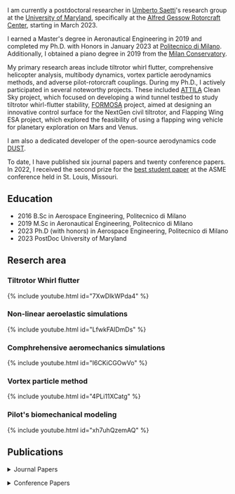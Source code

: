 I am currently a postdoctoral researcher in [Umberto Saetti](https://umbertosaetti.com/)'s research group at the [University of Maryland](https://umd.edu/), specifically at the [Alfred Gessow Rotorcraft Center](http://www.agrc.umd.edu/), starting in March 2023. 

I earned a Master's degree in Aeronautical Engineering in 2019 and completed my Ph.D. with Honors in January 2023 at [Politecnico di Milano](https://www.polimi.it/). Additionally, I obtained a piano degree in 2019 from the [Milan Conservatory](https://www.consmilano.it/).

My primary research areas include tiltrotor whirl flutter, comprehensive helicopter analysis, multibody dynamics, vortex particle aerodynamics methods, and adverse pilot-rotorcraft couplings.
During my Ph.D., I actively participated in several noteworthy projects. 
These included [ATTILA](https://www.attila-project.eu/) Clean Sky project, which focused on developing a wind tunnel testbed to study tiltrotor whirl-flutter stability, [FORMOSA](https://www.formosa-project.eu/) project, aimed at designing an innovative control surface for the NextGen civil tiltrotor, and Flapping Wing ESA project, which explored the feasibility of using a flapping wing vehicle for planetary exploration on Mars and Venus.

I am also a dedicated developer of the open-source aerodynamics code [DUST](https://public.gitlab.polimi.it/DAER/dust). 

To date, I have published six journal papers and twenty conference papers. In 2022, I received the second prize for the [best student paper](https://www.aero.polimi.it/it/magazine/asme-idetc-msndc-alessandro-cocco-awarded-second-best-student-paper) at the ASME conference held in St. Louis, Missouri.

## Education 
- 2016 B.Sc in Aerospace Engineering, Politecnico di Milano
- 2019 M.Sc in Aeronautical Engineering, Politecnico di Milano
- 2023 Ph.D (with honors) in Aerospace Engineering, Politecnico di Milano 
- 2023 PostDoc University of Maryland

## Reserch area 
### Tiltrotor Whirl flutter

{% include youtube.html id="7XwDIkWPda4" %} 


 
### Non-linear aeroelastic simulations

{% include youtube.html id="LfwkFAlDmDs" %} 



### Comphrehensive aeromechanics simulations

{% include youtube.html id="I6CKiCGOwVo" %} 


### Vortex particle method 

{% include youtube.html id="4PLi11XCatg" %} 


### Pilot's biomechanical modeling 

{% include youtube.html id="xh7uhQzemAQ" %} 


## Publications 
<p>
<details>

  <summary markdown="span">Journal Papers</summary>

- Tamer, Aykut; Zanoni, Andrea; Muscarello, Vincenzo; **Cocco, Alessandro**; Quaranta, Giuseppe; Masarati, Pierangelo;  <i>Biodynamic modeling techniques for rotorcraft comfort evaluation</i> Aerotecnica Missili & Spazio 98  147-158 2019 Springer International Publishing, <a href="https://re.public.polimi.it/bitstream/11311/1091208/4/TAMEA_OA_02-19.pdf"><b>[PDF]</b></a><br><br>

- Zanoni, Andrea*; **Cocco, Alessandro***; Masarati, Pierangelo;  <i>Multibody dynamics analysis of the human upper body for rotorcraft–pilot interaction</i> Nonlinear dynamics 102  1517-1539 2020 Springer Netherlands, <a href="https://link.springer.com/content/pdf/10.1007/s11071-020-06005-7.pdf?pdf=button"><b>[PDF]</b></a><br><br>

- Tamer, Aykut; Zanoni, Andrea; **Cocco, Alessandro**; Masarati, Pierangelo;  <i>A generalized index for the assessment of helicopter pilot vibration exposure</i> Vibration 4 1 133-150 2021 MDPI, <a href="https://www.mdpi.com/2571-631X/4/1/12/pdf"><b>[PDF]</b></a><br><br>

- Tamer, Aykut; Zanoni, Andrea; **Cocco, Alessandro**; Masarati, Pierangelo;  <i>A numerical study of vibration-induced instrument reading capability degradation in helicopter pilots</i> CEAS Aeronautical Journal 12  427-440 2021 Springer Vienna, <a href="https://link.springer.com/content/pdf/10.1007/s13272-021-00516-8.pdf?pdf=button"><b>[PDF]</b></a><br><br>

- Savino, Alberto*; **Cocco, Alessandro***; Zanotti, Alex; Tugnoli, Matteo; Masarati, Pierangelo; Muscarello, Vincenzo;  <i>Coupling mid-fidelity aerodynamics and multibody dynamics for the aeroelastic analysis of rotary-wing vehicles</i> Energies 14 21 6979 2021 MDPI, <a href="https://www.mdpi.com/1996-1073/14/21/6979/pdf?version=1635137098
"><b>[PDF]</b></a><br><br>

- **Cocco, Alessandro**; Mazzetti, Stefano; Masarati, Pierangelo; Hoff, Stefan van’t; Timmerman, Bart;  <i>Numerical Whirl–Flutter analysis of a tiltrotor semi-span wind tunnel model</i> CEAS Aeronautical Journal 13 4 923-938 2022 Springer Vienna, <a href="https://link.springer.com/content/pdf/10.1007/s13272-022-00605-2.pdf?pdf=button
"><b>[PDF]</b></a><br><br>

- Chebac, Riccardo; Vanoni, Fabio; Porta, Alessandro; Campi, Fabrizio; **Cocco, Alessandro**; Barella, Silvia; Gruttadauria, Andrea;  <i>A multidisciplinary approach to optimizing the mechanical characterization and dismantling of nuclear-grade graphite</i> Carbon Trends 10  100253 2023 Elsevier, <a href="https://www.sciencedirect.com/science/article/pii/S2667056923000081"><b>[PDF]</b></a><br><br>



</details>
</p>
<p>
<details>

  <summary markdown="span">Conference Papers</summary>

- Tamer, A; Zanoni, A; **Cocco, A**; Masarati, P., <i>Visual Performance Evaluation Of Helicopter Pilots In Vibrating Cockpit</i>. ASME 2019 International Design Engineering Technical Conferences and Computers and Information in Engineering Conference (IDETC/CIE 2019). <a href="https://watermark.silverchair.com/v006t09a038-detc2019-97525.pdf?token=AQECAHi208BE49Ooan9kkhW_Ercy7Dm3ZL_9Cf3qfKAc485ysgAABMwwggTIBgkqhkiG9w0BBwagggS5MIIEtQIBADCCBK4GCSqGSIb3DQEHATAeBglghkgBZQMEAS4wEQQMxZrNvXkXSz-ZqfhTAgEQgIIEf_Ev-o_DEtoT0P5RthTaWIiWOO88T8VmHKpEW5VSlDHk43WWGx5VE7w9QD9WIL7yLDt0aQKqC9WJVvbviHEzykp6KyMwgVssCZY19Z6UY0Wvi8TilHs28wYEELRU29Mdn13R2pBY0Bj4aoyZgAtpbXeOHwq40_IXvqW5SIhUf7b7wlDYd66OOjZjSrAcDuCvOnXQJlcFQV0v9GEiMWfn1YzwdMFjzJNwsvIMyMTtSc6ZEPPBmxzdLZ_RpAysV64mqxhDNW3EZvvimmKEyBJrVB2G0RbXOyCn8UkRln1y27W8nZBNW74Gop5HNi7CfANptKUb-enWqV2C6F2CU5HoniN6s6ykYArTyKAkMy_fW6644CFEONHgxudRQEeD6M3kx55mT2wwhFh19_e8wMCQRDerTzCHkKFMh3SS25V0Vc552tjmPNKsvS5Sn9eOsClX3ZNhbz6vgZ2djVFww7H7gWQV--JY9Tppom3-8duuGKkNapy_8OPiXxHBNu22GvwxgQ4dJflNTKCN-bcQKJZ834wb_Tsfq-wIMJmxd2s1k8QG3tXHXWmBGNW9qI8wvxCwf-NLzLjc3UtAmksNarO-zEJ0Hcofe7DQzdzz7Dw5xyNlkcZ3Fu7P2POhXj3cBrnlJeh5JPnBopDLcUvi1bnRlf37C8t5CtJucPpb_BF9soK48dZ9lfUiOtGgpwFzRe63WTni7MikBL-nDW2O5ZbjoL5NhL9AUEh9OLQwviURBc0BPiILRjUV284RvLW60jj5mbAHKcL7MGkKchYTX1ZYu_mx6XXMMGillARzjJS98aoftYsNnlxloG5eG7L84AR4nZyR0MbPWLLUf-4qGBXkPhQF0zsF3vXQ-GRPwWDSuYp0HmFAuyxXLpNUHlGEo4CmXlRQQqtTFBttidIlobUbR_L3HxKqMg7ftdR5nXcpb6d3rktXZeIkU8V-XBWIkeJkUlJKKwahF7J5yWCoXd3DTjbTLCyDbmZnE4-2zaMibzIz1ykhzqrYfOA3aX3vkOHLv6x9sSpe_vdn8o4G72uG-dMxb2n1ME_V5CAarlZGB8GzCi0mELy7iS_i_bErAkYdtLl6qU2NQ9gdDSd4HXnRbVEAxq9-TyLqmeOGScgZwZu4luCEf6SFBfnlRWdCPvg9S_Vxdh2gJo1smb8dKqy6tJRymm5nIxu2vGm-cgfuz8UJITExR3a_7ND-dXjfSEZ-mGsHRvBlpkssDv8DCBjCFaJDs3IcOTfwzvyUO5Mjk0O6VzGTRlTTsWNgdGB00JkzSVi4Ixt-aPe4GcEZtuV7Sfd2TRfVDF2w26gUx08BAEEWNvDvT8AOanpQCW-yoPFAMHvASErbg8rc9-zlDwmumLde5Uv8BCHO2EpdFnTKVsZZEJHSLbvo_ihzeM41ElZ5gWpWfUUid3eJ02nmf8ul1LS8PJdn1dT0Z_vxWeE3ABjagxiGQshvqJ8jpaXQxAe4-bA8oklmHAJZ02nVvSMCjua2dw4Uygl-_fPJOlDdiyNsLk6G7tb8qzdJ2mvlb0Zt
"><b>[PDF]</b></a><br><br>

- Tamer, Aykut; Zanoni, Andrea; **Cocco, Alessandro**; Masarati, Pierangelo; <i>Generalized Measure of Vibration Exposure for Helicopter Pilots</i>.45th European Rotorcraft Forum, Warsaw, Poland, 17-20 September, 2019. <a href="https://re.public.polimi.it/bitstream/11311/1111943/1/TAMEA03-19.pdf"><b>[PDF]</b></a><br><br>

- **Cocco, Alessandro**; Zanoni, Andrea; Muscarello, Vincenzo; Masarati, Pierangelo; <i>Effects of Flight Controls and Cockpit Layout Design in Rotorcraft-Pilot Couplings: A Computational Approach</i>.  International Design Engineering Technical Conferences and Computers and Information in Engineering Conference. <a href="https://watermark.silverchair.com/v002t02a032-detc2020-22304.pdf?token=AQECAHi208BE49Ooan9kkhW_Ercy7Dm3ZL_9Cf3qfKAc485ysgAABMwwggTIBgkqhkiG9w0BBwagggS5MIIEtQIBADCCBK4GCSqGSIb3DQEHATAeBglghkgBZQMEAS4wEQQMy4P8LM1xm0DN-svsAgEQgIIEf8wUGNfNjk3sxUjZUot7fyK4Gk3VjdkH1U3Niaz2RID1br9hJSU4eZLrrDn15DUsK1-wwkVIZjow90bzVMnr2GdUOAYc4GWfjUlTGxEoG6z15yvmaqjKyhoXEr4lPSPNiocv6i07R-2DkJw9SUItAIJ5FOsJ0zg164Pd0ZoTynuaE3xlQ4meZL4LN6ogc7G_ZLEja0aF1sSUy6b5Ykhzk5xQ0UFYEQczEP7EbXXcrYbfqjPcapPkFnLarMWIIK5MIG1686GwOy1u3HgiIKGfYXEppY2v8yznnMuPmCsR7Fkk9pvYj6ZDD96z_-V8jTCLvadK9_V7JHI9Hyhxse-z6omHRQj6tPlcqtHaEn7Ydqav7KbAduKY4c_B_UMjHBxNo1RRKXHZr1-8qGJNss0NpORKFLBm81sfd85Oya3vFCrX5nygD37MRkli2_DarDjFYMrGDrrRwLqWvCfg-RQBVadaG0KD2HTzaA_K1rOsqZ8B-rvElgkHDMNnKLIWvLwEz80YZmLs93tDA2e7Czryt1ocoTBjPBBWNhCuPGg5_VBzEOObC_H_1hQGlOAkMfZH4ZxDb2L-7KCOAJ7gR4vhijHK71thAaGTYVD2BAXrQpQ-bPAa9nqPIW-BLJ8mPN9WJhG5GJ8u7Z5FL6LwB72vG-_fIN-nWjVwkPL443vA5ZvHu48xocdmwPhc9qOb-Bq93-dwKQVE1SHnv_naWWdSmNYVp_yfi8a3XLHo3FcLM4kGJW9DUqlOtYvSMyvrSJFCEeSGis5RPnh8XH1WCajpeSX70d6EMhplg0laFryiqNRW1tEPyWREDr2UyqeV3NoPCBcWu9dhvnSxMO5FXhCAeepwP-VKb9vsyXA0fd4JmpCTBnhkj_ZFGoxame6nQeF0w8YZUwmn-yATOxJX78ZX3TsPDqHLzO9wyuCtHL5YE-GGlEIKcsRcUcB_-087c8mas73d7oN5rdpoIperSkbwKu9RY3NZlxh7Qx38yamvKV6wt7Ta97KUzazWUbE0VtbUxMg09LJEeUn6S19mcPqciII7kV8y5py6CXJA4Dyb1TUcxYO4YDNEutnKd1ljyNYkSBEoecYQCt3zOX_sTxugPgPPrRairlw9GqReXnglbNskGxt1nhRr1wna_Lbwvx1utRIVDkSgEK_JruiwPC_rKrWU-dEgvRQaYCkTs135-txaKQtRHWdU6WqiwxjUxUSrjn_W6IL5xzgLNm0Sg7cHZbpiix20Ql0kCHaXK6AW0E-oww81yjlaBjPfMAk3pv62sA9zP-2bISIHnWgaeO4P8uFQv6P2E7YCaL766KVrSYxd6u-lYq6MnrFXADZoYkbnORzSw0DrjBBMBF4zowadHUg0vgYfj_vWEnLcC8GO0J7YO9j-4iSUupsfKAeFE0mdWKqBWkNXmT_ruwwRLUBcA5sv5Kg6Wg3q-8kvX3auH-r4YDHrwxoLCKwydbGozy8zdta7XxUdBlkSMOTfEvdKGKHy-YD9N9VOGkJYy13tCRaWO65aa1JvcxSairEoSHA3
"><b>[PDF]</b></a><br><br>

- **Cocco, A**; Savino, A; Montagnani, D; Tugnoli, M; Guerroni, F; Palazzi, M; Zanoni, A; Zanotti, A; Muscarello, V; <i>Simulation of Tiltrotor Maneuvers by a Coupled Multibody-Mid Fidelity Aerodynamic Solver</i>. 46th European Rotorcraft Forum (ERF 2020). <a href="https://re.public.polimi.it/bitstream/11311/1146478/1/COCCA02-20.pdf"><b>[PDF]</b></a><br><br>

- Guerroni, Federico; **Cocco, Alessandro**; Zanoni, Andrea; Masarati, Pierangelo; <i> Uncertainty quantification of tiltrotor whirl flutter aeroelastic stability from multibody analysis</i>. 46th European Rotorcraft Forum (ERF 2020). <a href="https://re.public.polimi.it/bitstream/11311/1146547/1/GUERF01-20.pdf"><b>[PDF]</b></a><br><br>

- Zanoni, Andrea; **Cocco, Alessandro**; Masarati, Pierangelo; <i> Numerical Investigation on the Role of Control Inceptors Layout in Rotorcraft-Pilot Couplings</i>. 77th International Annual Forum Vertical Flight Society.

- **Cocco, Alessandro**; Savino, Alberto; Zanotti, Alex; Zanoni, Andrea; Masarati, Pierangelo; Muscarello, Vincenzo; <i> Coupled multibody-mid fidelity aerodynamic solver for tiltrotor aeroelastic simulation</i>. 9th International Conference on Computational Methods for Coupled Problems in Science and Engineering, COUPLED PROBLEMS 2021. <a href="https://re.public.polimi.it/bitstream/11311/1177598/1/COCCA01-21.pdf"><b>[PDF]</b></a><br><br>

- **Cocco, Alessandro**; Mazzetti, Stefano; van’t Hoff, Stefan; Timmerman, Bart; Masarati, Pierangelo; <i> Aeroelastic simulation for stability analysis of a tiltrotor semi-span model</i>. 26th Conference of the Italian Association of Aeronautics and Astronautics (AIDAA 2021).

- **Cocco, Alessandro**; Masarati, Pierangelo; van’t Hoff, Stefan; Timmerman, Bart; <i> Tiltrotor whirl flutter analysis in support of NGCTR aeroelastic wind tunnel model design</i>. 47th European Rotorcraft Forum (ERF 2021). <a href="https://re.public.polimi.it/bitstream/11311/1183862/1/COCCA03-21.pdf"><b>[PDF]</b></a><br><br>

- Savino, Alberto; **Cocco, Alessandro**; Zanoni, Andrea; Zanotti, Alex; Muscarello, Vincenzo; <i> A Coupled Multibody-Mid Fidelity Aerodynamic Tool for the Simulation of Tiltrotor Manoeuvres</i>. 47th European Rotorcraft Forum (ERF 2021). <a href="https://re.public.polimi.it/bitstream/11311/1183864/1/SAVIA01-21.pdf"><b>[PDF]</b></a><br><br>

- Marchesoli, D; Garbo, P; **Cocco, A**; Zanoni, A; <i> The Role of the Short-Range Stiffness in Pilot Biodynamic Response Characterization</i>. 26th Conference of the Italian Association of Aeronautics and Astronautics (AIDAA 2021). <a href="https://www.mdpi.com/1996-1073/14/21/6979"><b>[PDF]</b></a><br><br>

- Savino, A; **Cocco, A**; Zanoni, A; De Gaspari, A; Zanotti, Alex; Cardoso, J; Carvalhais, D; Muscarello, V; <i> Design and optimization of innovative tiltrotor wing control surfaces through coupled multibody-mid-fidelity aerodynamics simulations</i>. 78th International Annual Forum Vertical Flight Society. <a href="https://www.mdpi.com/1996-1073/14/21/6979"><b>[PDF]</b></a><br><br>

- Zanoni, A; **Cocco, A**; Marchesoli, D; Talamo, C; Masarati, P; Colombo, F; Kemp, S; Fosco, E; <i> Pilot Biomechanics for the Definition of a Rotorcraft-Pilot Interaction Experiment</i>. 78th International Annual Forum Vertical Flight Society. <a href="https://www.mdpi.com/1996-1073/14/21/6979"><b>[PDF]</b></a><br><br>

- **Cocco, Alessandro**; Savino, Alberto; Masarati, Pierangelo; <i> Flexible multibody model of a complete tiltrotor for aeroservoelastic analysis</i>. International Design Engineering Technical Conferences and Computers and Information in Engineering Conference. <a href="https://watermark.silverchair.com/v009t09a026-detc2022-89734.pdf?token=AQECAHi208BE49Ooan9kkhW_Ercy7Dm3ZL_9Cf3qfKAc485ysgAABMwwggTIBgkqhkiG9w0BBwagggS5MIIEtQIBADCCBK4GCSqGSIb3DQEHATAeBglghkgBZQMEAS4wEQQMWBHuLzCG1pDeUQVfAgEQgIIEfyyiC1iSHZrGkPWhK9mIyl4JzAh-62rvVluYU6Nl0bVRxvh-khiy5-U73P3PpsrmkN96S23LVG8Bo2iEWtQYinnkX8AVa4RyBZOgI7sTrDyyae4zKM5IwDg-Zj1WiC6-xXttWWyrC6KC8HzNx9lR8jc8NvQnnWdft6kL55msdhQPY6BvqMecL3PeGnRfgGP2sjliFHgyCT1m8ABQ__sVO-UaPew3NTbaC6XpC7_293XgcKYIqff61eFSCrK5bY5_OMnttpz1aFmUB4L935nYqZwpRqcmQWHrrKF7xm-YhdA04xgxpvUX0PsfjdjgXM0RsyTTn0BmAV1vX7Gt21nyU-U5aH1o6W3bXcULASPtQa5nJBqAzxS7AZI_Ci-BL2D4t6abgTeu4JlQV3lN3j49NHMN2MkGl5qJYnD3H7jSxXXLd23Ts-aAv3fgsiGJTWX7D7PUGS0gywHYhCVUHJEVTP8_Krh9DyZP8wYwL7t9r3nxMM84I-8P85jekPW5Pebrf_2t6XUv8n6jn2De1UScIUZbcJztsdEi73hK-5ZM76YddTqHG_ePT4jN3JSXjboU0SO11b4A81fcAM98-NYqMaQmKmjs5i2tjz6Z5Sb7S_D-O2D3W1vkgZaxfKf2cLotaIAmPwAJMcW7wCBDy6IBCdbx2Ot3PtRfr7qSUdEEkngTgWQGk2XqwZ7w9siLYvU9Gx6NtRSlbsIhhLrPH_xRNR_EmyTzDKAv_sS9ACW8W5NkXXMHM9e8sDUCkNj_OV0muGBtkBwMfHR7iwVPlXyExkBOD7R5Kfsw3IN1D71zel7OQDr3rkRSJ7ndG2nulkfE-YSKAmPbtfOqtNk0qHX1nZpkPZ7iL8RiBhPtI2Z8ANs_QiG2O8Giw-EzWBJEvijZqV518G2bXVrY0HYPC6VMgsZdIc-R2KUT2JhkmCeaq7f6Ash0oG8ZYiZVSf2yI4sRIaUMRnNxEKZ32qDrNISKCsKLLZSq1JcJpZ0XUyIo3OkBtKZZlfDl1tecp9IzaKxBZfNK9goazkT-qnDzYLSjU9KtZy1GzLVdqCFJskEUJpXIpdA0u_HT_bCyBkMFOsYasejfSgTyj5JYChLo0LXkLmBL5wegsEDLYHvb1vSLWMOa_v2gPOY3z1KiZSYAIg1XNzO00kNTng8irIJ3UUYjMLdlpUkwpss-sHmO0e4GMfSKhjVr3wLRPKbDiUvXu3C3DkHPJ5LeHLzs54yHqjvnAp2LYGIGkp5YPt4ccttqcGv0mrhLA0Gs2zxUcrtfQcq2jr_eWFKOG_qpXb1vbbMaVnGj-31WDTC7qZBQMbymoLj7veuNA6NpkgjbMFnMvFkjS3XSsK1CxAq7oG-jmZSMV4T4rX-dB_FJrSQNZm1Cf8i8eHYtwGpkv3Hm9cV7a1xG-TQtUEBX0IHZ6gFJVc7v7ScWIdfyXnG6N7IJcH1KCvJIZsV0Ex7aqOLjEb6cfdEeXJpShx_iQmaxZFVENk7c_Lp8MKYh1vkiWYFw3GsmFyIV8qfHcnT0c66gyBZiuL5X"><b>[PDF]</b></a><br><br>

- Cassoni, Gianni; **Cocco, Alessandro**; Tamer, Aykut; Zanoni, Andrea; Masarati, Pierangelo; <i> Tiltrotor whirl-flutter stability investigation using Lyapunov characteristic exponents and multibody dynamics</i>. 48th European Rotorcraft Forum (ERF 2022). <a href="https://re.public.polimi.it/bitstream/11311/1220940/1/CASSG02-22.pdf"><b>[PDF]</b></a><br><br>

- **Cocco, Alessandro**; Colli, Andrea; Savino, Alberto; Masarati, Pierangelo; Zanotti, Alex; <i> A non-linear unsteady vortex lattice method for aeroelastic rotor loads evaluation</i>.48th European Rotorcraft Forum (ERF 2022). <a href="https://re.public.polimi.it/bitstream/11311/1220826/1/COCCA04-22.pdf"><b>[PDF]</b></a><br><br>

- Savino, Alberto; **Cocco, Alessandro**; Zanotti, Alex; Muscarello, Vincenzo; <i> Numerical investigation of wing-propeller aerodynamic interaction through a vortex particle-based aerodynamic solver</i>. 48th European Rotorcraft Forum (ERF 2022). <a href="https://re.public.polimi.it/bitstream/11311/1220823/1/SAVIA02-22.pdf"><b>[PDF]</b></a><br><br>

- **Cocco, Alessandro**; Savino, Alberto; Zanoni, Andrea; Masarati, Pierangelo; <i>Comprehensive simulation of a complete tiltrotor with pilot-in-the-loop for whirl-flutter stability analysis</i>. 48th European Rotorcraft Forum (ERF 2022). <a href="https://re.public.polimi.it/bitstream/11311/1220824/1/COCCA03-22.pdf"><b>[PDF]</b></a><br><br>

- van't Hoff, Stefan; van Vilsteren, Jelmer; **Cocco, Alessandro**; Masarati, Pierangelo; <i>Design of a Tiltrotor Semi-Span Wind Tunnel Model for Whirl Flutter Investigations</i>. AIAA Scitech 2023 Forum. <a href="https://re.public.polimi.it/bitstream/11311/1228093/3/VANTS_OA_01-23.pdf"><b>[PDF]</b></a><br><br>

- Saetti, Umberto; **Cocco, Alessandro**; Manjhi, Ashish K; Horn, Joseph F; <i> Implementation and Linearization of a State-Space Free Wake Model with a Near-Wake Vortex Lattice Model</i>. 79th Vertical Flight Society Annual Forum and Technology Display, FORUM 2023.

</details>
</p>




